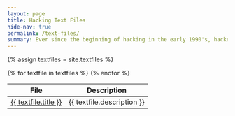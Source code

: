 ```yaml
---
layout: page
title: Hacking Text Files
hide-nav: true
permalink: /text-files/
summary: Ever since the beginning of hacking in the early 1990's, hackers were writing articles and documenting their findings. Because the internet wasn't invented yet and they didn't have blogs, they would write them using Microsoft Windows Notepad. When I read a hacking text file I find useful, I post it here.
---
```

{% assign textfiles = site.textfiles %}
<div class="textfiles">
  <table class="pure-table">
    <thead>
      <tr>
        <th>File</th>
        <th>Description</th>
      </tr>
    </thead>
    <tbody>
    {% for textfile in textfiles %}
      <tr>
        <td><a href="/assets/textfiles/{{ textfile.title }}">{{ textfile.title }}</a></td>
        <td>{{ textfile.description }}</td>
      </tr>
    {% endfor %}
    </tbody>
  </table>
</div>
